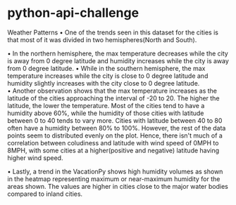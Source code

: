 # python-api-challenge
Weather Patterns
•	One of the trends seen in this dataset for the cities is that most of it was divided in two hemispheres(North and South). 

•	 In the northern hemisphere, the max temperature decreases while the city is away from 0 degree latitude and humidity increases while the city is away from 0 degree latitude.
•	 While in the southern hemisphere, the max temperature increases while the city is close to 0 degree latitude and humidity slightly increases with the city close to 0 degree latitude.          
•	Another observation shows that the max temperature increases as the latitude of the cities approaching the interval of -20 to 20. The higher the latitude, the lower the temperature. Most of the cities tend to have a humidity above 60%, while the humidity of those cities with latitude between 0 to 40 tends to vary more. Cities with latitude between 40 to 80 often have a humidity between 80% to 100%. However, the rest of the data points seem to distributed evenly on the plot. Hence, there isn't much of a correlation between coludiness and latitude with  wind speed of 0MPH to 8MPH, with some cities at a higher(positive and negative) latitude having higher wind speed.

•	Lastly, a trend in the VacationPy shows high humidity volumes as shown in the heatmap representing maximum or near-maximum humidity for the areas shown. The values are higher in cities close to the major water bodies compared to inland cities. 
